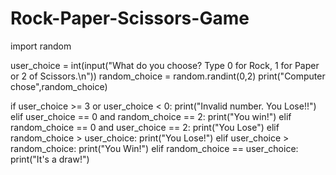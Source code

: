 # Rock-Paper-Scissors-Game
import random

user_choice = int(input("What do you choose? Type 0 for Rock, 1 for Paper or 2 of Scissors.\n"))
random_choice = random.randint(0,2)
print("Computer chose",random_choice)


if user_choice >= 3 or user_choice < 0:
  print("Invalid number. You Lose!!")
elif user_choice == 0 and random_choice == 2:
  print("You win!")
elif random_choice == 0 and user_choice == 2:
  print("You Lose")
elif random_choice > user_choice:
  print("You Lose!")
elif user_choice > random_choice:
  print("You Win!")
elif random_choice == user_choice:
  print("It's a draw!")

